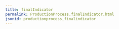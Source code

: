 ```yaml
---
title: finalIndicator
permalink: ProductionProcess.finalIndicator.html
jsonid: productionprocess_finalindicator
---
```

